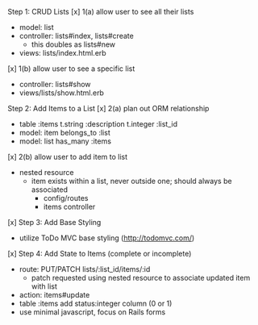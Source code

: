 Step 1: CRUD Lists
[x] 1(a) allow user to see all their lists
  - model: list
  - controller: lists#index, lists#create
    - this doubles as lists#new
  - views: lists/index.html.erb

[x] 1(b) allow user to see a specific list
  - controller: lists#show
  - views/lists/show.html.erb

Step 2: Add Items to a List
[x] 2(a) plan out ORM relationship
  - table :items
    t.string :description
    t.integer :list_id
  - model: item
    belongs_to :list
  - model: list
    has_many :items

[x] 2(b) allow user to add item to list
  - nested resource
    - item exists within a list, never outside one; should always be associated
      - config/routes
      - items controller

[x] Step 3: Add Base Styling
  - utilize ToDo MVC base styling (http://todomvc.com/)

[x] Step 4: Add State to Items (complete or incomplete)
  - route: PUT/PATCH lists/:list_id/items/:id
    - patch requested using nested resource to associate updated item with list
  - action: items#update
  - table :items add status:integer column (0 or 1)
  - use minimal javascript, focus on Rails forms

